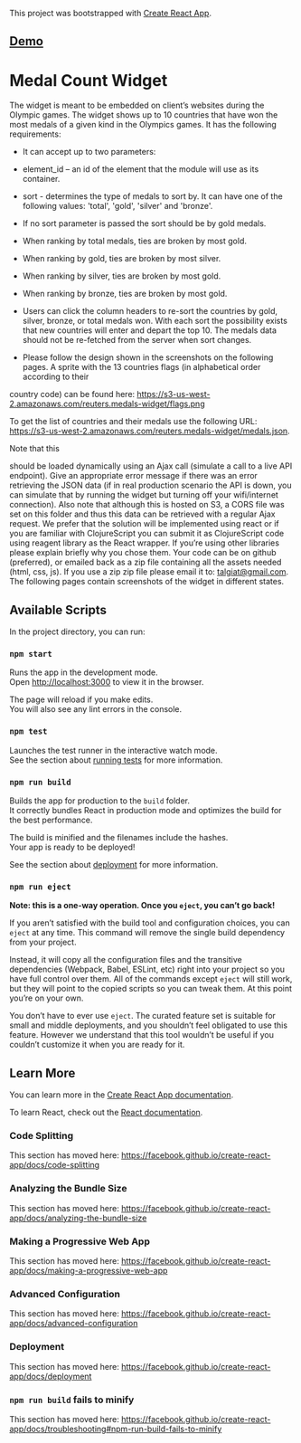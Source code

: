 This project was bootstrapped with [Create React App](https://github.com/facebook/create-react-app).

## [Demo](https://kiddhustle.github.io/thomson-reuters-test/)


# Medal Count Widget
The widget is meant to be embedded on client’s websites during the Olympic
games. The widget shows up to 10 countries that have won the most medals of a
given kind in the Olympics games. It has the following requirements:

* It can accept up to two parameters:
* element_id – an id of the element that the module will use as its container.
* sort - determines the type of medals to sort by. It can have one of the following values: 'total', 'gold', 'silver' and 'bronze'.


* If no sort parameter is passed the sort should be by gold medals.
* When ranking by total medals, ties are broken by most gold.
* When ranking by gold, ties are broken by most silver.
* When ranking by silver, ties are broken by most gold.
* When ranking by bronze, ties are broken by most gold.
* Users can click the column headers to re-sort the countries by gold, silver,
bronze, or total medals won. With each sort the possibility exists that new
countries will enter and depart the top 10. The medals data should not be
re-fetched from the server when sort changes.
* Please follow the design shown in the screenshots on the following pages.
A sprite with the 13 countries flags (in alphabetical order according to their

country code) can be found here: https://s3-us-west-2.amazonaws.com/reuters.medals-widget/flags.png

To get the list of countries and their medals use the following URL: https://s3-us-west-2.amazonaws.com/reuters.medals-widget/medals.json.

Note that this

should be loaded dynamically using an Ajax call (simulate a call to a live API endpoint). Give an appropriate error message if there was an error retrieving the JSON data (if in real production scenario the API is down, you can simulate that by
running the widget but turning off your wifi/internet connection). Also note that although this is hosted on S3, a CORS file was set on this folder and thus this data can be retrieved with a regular Ajax request.
We prefer that the solution will be implemented using react or if you are familiar
with ClojureScript you can submit it as ClojureScript code using reagent library as
the React wrapper.
If you’re using other libraries please explain briefly why you chose them. Your
code can be on github (preferred), or emailed back as a zip file containing all the
assets needed (html, css, js). If you use a zip zip file please email it to:
talgiat@gmail.com.
The following pages contain screenshots of the widget in different states.



## Available Scripts

In the project directory, you can run:

### `npm start`

Runs the app in the development mode.<br>
Open [http://localhost:3000](http://localhost:3000) to view it in the browser.

The page will reload if you make edits.<br>
You will also see any lint errors in the console.

### `npm test`

Launches the test runner in the interactive watch mode.<br>
See the section about [running tests](https://facebook.github.io/create-react-app/docs/running-tests) for more information.

### `npm run build`

Builds the app for production to the `build` folder.<br>
It correctly bundles React in production mode and optimizes the build for the best performance.

The build is minified and the filenames include the hashes.<br>
Your app is ready to be deployed!

See the section about [deployment](https://facebook.github.io/create-react-app/docs/deployment) for more information.

### `npm run eject`

**Note: this is a one-way operation. Once you `eject`, you can’t go back!**

If you aren’t satisfied with the build tool and configuration choices, you can `eject` at any time. This command will remove the single build dependency from your project.

Instead, it will copy all the configuration files and the transitive dependencies (Webpack, Babel, ESLint, etc) right into your project so you have full control over them. All of the commands except `eject` will still work, but they will point to the copied scripts so you can tweak them. At this point you’re on your own.

You don’t have to ever use `eject`. The curated feature set is suitable for small and middle deployments, and you shouldn’t feel obligated to use this feature. However we understand that this tool wouldn’t be useful if you couldn’t customize it when you are ready for it.

## Learn More

You can learn more in the [Create React App documentation](https://facebook.github.io/create-react-app/docs/getting-started).

To learn React, check out the [React documentation](https://reactjs.org/).

### Code Splitting

This section has moved here: https://facebook.github.io/create-react-app/docs/code-splitting

### Analyzing the Bundle Size

This section has moved here: https://facebook.github.io/create-react-app/docs/analyzing-the-bundle-size

### Making a Progressive Web App

This section has moved here: https://facebook.github.io/create-react-app/docs/making-a-progressive-web-app

### Advanced Configuration

This section has moved here: https://facebook.github.io/create-react-app/docs/advanced-configuration

### Deployment

This section has moved here: https://facebook.github.io/create-react-app/docs/deployment

### `npm run build` fails to minify

This section has moved here: https://facebook.github.io/create-react-app/docs/troubleshooting#npm-run-build-fails-to-minify
